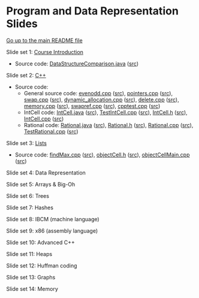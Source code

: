 Program and Data Representation Slides
======================================

[Go up to the main README file](../README.html)

Slide set 1: [Course Introduction](01-intro.html)

- Source code: [DataStructureComparison.java](src/01-intro/DataStructureComparison.java.html) ([src](src/01-intro/DataStructureComparison.java))


Slide set 2: [C++](02-cpp.html)

- Source code:
  - General source code: 
    [evenodd.cpp](src/02-cpp/evenodd.cpp.html) ([src](src/02-cpp/evenodd.cpp)),
    [pointers.cpp](src/02-cpp/pointers.cpp.html) ([src](src/02-cpp/pointers.cpp)), 
    [swap.cpp](src/02-cpp/swap.cpp.html) ([src](src/02-cpp/swap.cpp)),
    [dynamic_allocation.cpp](src/02-cpp/dynamic_allocation.cpp.html) ([src](src/02-cpp/dynamic_allocation.cpp)),
    [delete.cpp](src/02-cpp/delete.cpp.html) ([src](src/02-cpp/delete.cpp)),
    [memory.cpp](src/02-cpp/memory.cpp.html) ([src](src/02-cpp/memory.cpp)),
    [swapref.cpp](src/02-cpp/swapref.cpp.html) ([src](src/02-cpp/swapref.cpp)),
    [cpptest.cpp](src/02-cpp/cpptest.cpp.html) ([src](src/02-cpp/cpptest.cpp))
  - IntCell code: 
    [IntCell.java](src/02-cpp/IntCell.java.html) ([src](src/02-cpp/IntCell.java)), 
    [TestIntCell.cpp](src/02-cpp/TestIntCell.cpp.html) ([src](src/02-cpp/TestIntCell.cpp)),
    [IntCell.h](src/02-cpp/IntCell.h.html) ([src](src/02-cpp/IntCell.h)), 
    [IntCell.cpp](src/02-cpp/IntCell.cpp.html) ([src](src/02-cpp/IntCell.cpp))
  - Rational code: 
    [Rational.java](src/02-cpp/Rational.java.html) ([src](src/02-cpp/Rational.java)), 
    [Rational.h](src/02-cpp/Rational.h.html) ([src](src/02-cpp/Rational.h)),
    [Rational.cpp](src/02-cpp/Rational.cpp.html) ([src](src/02-cpp/Rational.cpp)), 
    [TestRational.cpp](src/02-cpp/TestRational.cpp.html) ([src](src/02-cpp/TestRational.cpp))

Slide set 3: [Lists](03-lists.html)

- Source code: [findMax.cpp](src/03-lists/findMax.cpp.html) ([src](src/03-lists/findMax.cpp)),
  [objectCell.h](src/03-lists/objectCell.h.html) ([src](src/03-lists/objectCell.h)),
  [objectCellMain.cpp](src/03-lists/objectCellMain.cpp.html) ([src](src/03-lists/objectCellMain.cpp))

Slide set 4: Data Representation

Slide set 5: Arrays & Big-Oh

Slide set 6: Trees

Slide set 7: Hashes

Slide set 8: IBCM (machine language)

Slide set 9: x86 (assembly language)

Slide set 10: Advanced C++

Slide set 11: Heaps

Slide set 12: Huffman coding

Slide set 13: Graphs

Slide set 14: Memory
